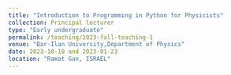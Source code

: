 ```yaml
---
title: "Introduction to Programming in Python for Physicists"
collection: Principal lecturer
type: "Early undergraduate"
permalink: /teaching/2023-fall-teaching-1
venue: "Bar-Ilan University,Department of Physics"
date: 2023-10-18 and 2023-01-23 
location: "Ramat Gan, ISRAEL"
---
```


